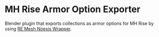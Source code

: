 # MH Rise Armor Option Exporter

Blender plugin that exports collections as armor options for MH Rise by using [RE Mesh Noesis Wrapper][].

[re mesh noesis wrapper]: https://github.com/NSACloud/Blender-RE-Mesh-Noesis-Wrapper
